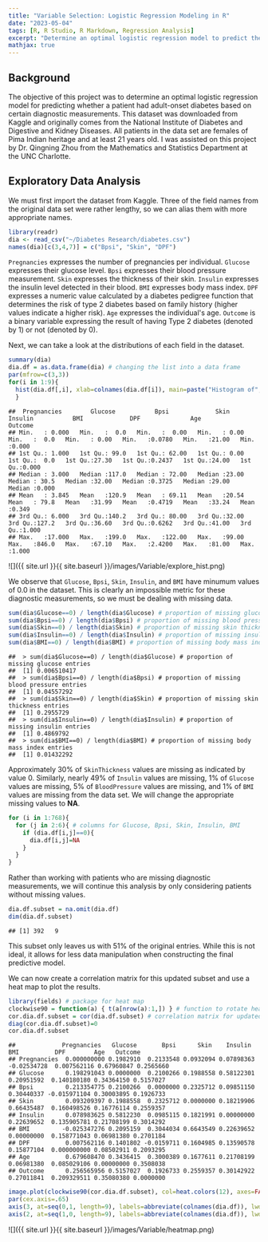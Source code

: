 ```yaml
---
title: "Variable Selection: Logistic Regression Modeling in R"
date: "2023-05-04"
tags: [R, R Studio, R Markdown, Regression Analysis]
excerpt: "Determine an optimal logistic regression model to predict the causation of adult-onset diabetes"
mathjax: true
---
```


## Background

The objective of this project was to determine an optimal logistic regression model for predicting whether a patient had adult-onset diabetes based on certain diagnostic measurements. This dataset was downloaded from Kaggle and originally comes from the National Institute of Diabetes and Digestive and Kidney Diseases. All patients in the data set are females of Pima Indian heritage and at least 21 years old. I was assisted on this project by Dr. Qingning Zhou from the Mathematics and Statistics Department at the UNC Charlotte. 

## Exploratory Data Analysis

We must first import the dataset from Kaggle. Three of the field names from the original data set were rather lengthy, so we can alias them with more appropriate names. 

```r
library(readr)
dia <- read_csv("~/Diabetes Research/diabetes.csv")
names(dia)[c(3,4,7)] = c("Bpsi", "Skin", "DPF")
```

`Pregnancies` expresses the number of pregnancies per individual. `Glucose` expresses their glucose level. `Bpsi` expresses their blood pressure measurement. `Skin` expresses the thickness of their skin. `Insulin` expresses the insulin level detected in their blood. `BMI` expresses body mass index. `DPF` expresses a numeric value calculated by a diabetes pedigree function that determines the risk of type 2 diabetes based on family history (higher values indicate a higher risk). `Age` expresses the individual's age. `Outcome` is a binary variable expressing the result of having Type 2 diabetes (denoted by 1) or not (denoted by 0).

Next, we can take a look at the distributions of each field in the dataset.

```r
summary(dia)
dia.df = as.data.frame(dia) # changing the list into a data frame 
par(mfrow=c(3,3))
for(i in 1:9){
  hist(dia.df[,i], xlab=colnames(dia.df[i]), main=paste("Histogram of", colnames(dia.df[i])), col="lightgreen", breaks=30)
  }
```

    ##  Pregnancies        Glucose           Bpsi             Skin          Insulin           BMI             DPF              Age           Outcome     
    ## Min.   : 0.000   Min.   :  0.0   Min.   :  0.00   Min.   : 0.00   Min.   :  0.0   Min.   : 0.00   Min.   :0.0780   Min.   :21.00   Min.   :0.000  
    ## 1st Qu.: 1.000   1st Qu.: 99.0   1st Qu.: 62.00   1st Qu.: 0.00   1st Qu.:  0.0   1st Qu.:27.30   1st Qu.:0.2437   1st Qu.:24.00   1st Qu.:0.000  
    ## Median : 3.000   Median :117.0   Median : 72.00   Median :23.00   Median : 30.5   Median :32.00   Median :0.3725   Median :29.00   Median :0.000  
    ## Mean   : 3.845   Mean   :120.9   Mean   : 69.11   Mean   :20.54   Mean   : 79.8   Mean   :31.99   Mean   :0.4719   Mean   :33.24   Mean   :0.349  
    ## 3rd Qu.: 6.000   3rd Qu.:140.2   3rd Qu.: 80.00   3rd Qu.:32.00   3rd Qu.:127.2   3rd Qu.:36.60   3rd Qu.:0.6262   3rd Qu.:41.00   3rd Qu.:1.000  
    ## Max.   :17.000   Max.   :199.0   Max.   :122.00   Max.   :99.00   Max.   :846.0   Max.   :67.10   Max.   :2.4200   Max.   :81.00   Max.   :1.000  


![]({{ site.url }}{{ site.baseurl }}/images/Variable/explore_hist.png)<!-- -->

We observe that `Glucose`, `Bpsi`, `Skin`, `Insulin`, and `BMI` have minumum values of 0.0 in the dataset. This is clearly an impossible metric for these diagnostic measurements, so we must be dealing with missing data.

```r
sum(dia$Glucose==0) / length(dia$Glucose) # proportion of missing glucose entries
sum(dia$Bpsi==0) / length(dia$Bpsi) # proportion of missing blood pressure entries
sum(dia$Skin==0) / length(dia$Skin) # proportion of missing skin thickness entries
sum(dia$Insulin==0) / length(dia$Insulin) # proportion of missing insulin entries
sum(dia$BMI==0) / length(dia$BMI) # proportion of missing body mass index entries
```

    ##  > sum(dia$Glucose==0) / length(dia$Glucose) # proportion of missing glucose entries
    ##  [1] 0.006510417
    ##  > sum(dia$Bpsi==0) / length(dia$Bpsi) # proportion of missing blood pressure entries
    ##  [1] 0.04557292
    ##  > sum(dia$Skin==0) / length(dia$Skin) # proportion of missing skin thickness entries
    ##  [1] 0.2955729
    ##  > sum(dia$Insulin==0) / length(dia$Insulin) # proportion of missing insulin entries
    ##  [1] 0.4869792
    ##  > sum(dia$BMI==0) / length(dia$BMI) # proportion of missing body mass index entries
    ##  [1] 0.01432292

Approximately 30% of `SkinThickness` values are missing as indicated by value 0. Similarly, nearly 49% of `Insulin` values are missing, 1% of `Glucose` values are missing, 5% of `BloodPressure` values are missing, and 1% of `BMI` values are missing from the data set. We will change the appropriate missing values to **NA**.

```r
for (i in 1:768){
  for (j in 2:6){ # columns for Glucose, Bpsi, Skin, Insulin, BMI
    if (dia.df[i,j]==0){
      dia.df[i,j]=NA
    }
  }
}
```

Rather than working with patients who are missing diagnostic measurements, we will continue this analysis by only considering patients without missing values.

```r
dia.df.subset = na.omit(dia.df)
dim(dia.df.subset)
```
    ## [1] 392   9

This subset only leaves us with 51% of the original entries. While this is not ideal, it allows for less data manipulation when constructing the final predictive model. 

We can now create a correlation matrix for this updated subset and use a heat map to plot the results.

```r
library(fields) # package for heat map
clockwise90 = function(a) { t(a[nrow(a):1,]) } # function to rotate heat map
cor.dia.df.subset = cor(dia.df.subset) # correlation matrix for updated subset
diag(cor.dia.df.subset)=0
cor.dia.df.subset
```

    ##             Pregnancies   Glucose       Bpsi      Skin    Insulin         BMI          DPF        Age   Outcome
    ## Pregnancies  0.000000000 0.1982910  0.2133548 0.0932094 0.07898363 -0.02534728  0.007562116 0.67960847 0.2565660
    ## Glucose      0.198291043 0.0000000  0.2100266 0.1988558 0.58122301  0.20951592  0.140180180 0.34364150 0.5157027
    ## Bpsi         0.213354775 0.2100266  0.0000000 0.2325712 0.09851150  0.30440337 -0.015971104 0.30003895 0.1926733
    ## Skin         0.093209397 0.1988558  0.2325712 0.0000000 0.18219906  0.66435487  0.160498526 0.16776114 0.2559357
    ## Insulin      0.078983625 0.5812230  0.0985115 0.1821991 0.00000000  0.22639652  0.135905781 0.21708199 0.3014292
    ## BMI         -0.025347276 0.2095159  0.3044034 0.6643549 0.22639652  0.00000000  0.158771043 0.06981380 0.2701184
    ## DPF          0.007562116 0.1401802 -0.0159711 0.1604985 0.13590578  0.15877104  0.000000000 0.08502911 0.2093295
    ## Age          0.679608470 0.3436415  0.3000389 0.1677611 0.21708199  0.06981380  0.085029106 0.00000000 0.3508038
    ## Outcome      0.256565956 0.5157027  0.1926733 0.2559357 0.30142922  0.27011841  0.209329511 0.35080380 0.0000000

```r
image.plot(clockwise90(cor.dia.df.subset), col=heat.colors(12), axes=FALSE) # heat map of NA-removed correlations
par(cex.axis=.65)
axis(3, at=seq(0,1, length=9), labels=abbreviate(colnames(dia.df)), lwd=0, pos=1.1)
axis(2, at=seq(1,0, length=9), labels=abbreviate(colnames(dia.df)), lwd=0, pos=-0.1)
```

![]({{ site.url }}{{ site.baseurl }}/images/Variable/heatmap.png)<!-- -->
